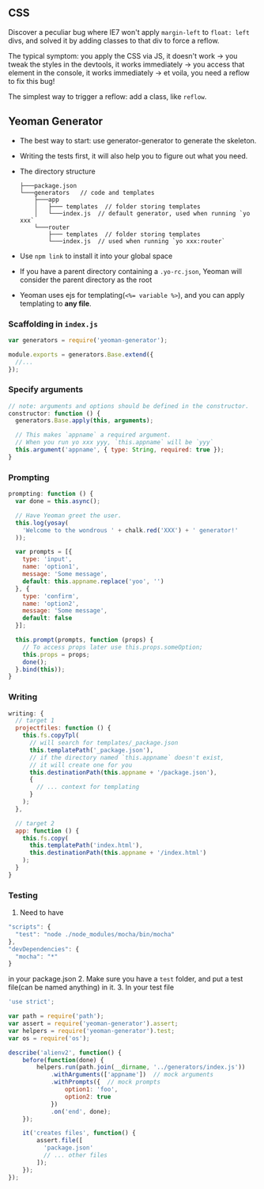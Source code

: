 ## CSS

Discover a peculiar bug where IE7 won't apply `margin-left` to `float: left` divs, and solved it by adding classes to that div to force a reflow.

The typical symptom: you apply the CSS via JS, it doesn't work -> you tweak the styles in the devtools, it works immediately -> you access that element in the console, it works immediately -> et voila, you need a reflow to fix this bug!

The simplest way to trigger a reflow: add a class, like `reflow`.

## Yeoman Generator

* The best way to start: use generator-generator to generate the skeleton.
* Writing the tests first, it will also help you to figure out what you need.
* The directory structure

    ```
    ├───package.json
    └───generators   // code and templates
        ├───app
        │   ├─── templates  // folder storing templates
        │   └───index.js  // default generator, used when running `yo xxx`
        └───router
            ├─── templates  // folder storing templates
            └───index.js  // used when running `yo xxx:router`
    ```
* Use `npm link` to install it into your global space
* If you have a parent directory containing a `.yo-rc.json`, Yeoman will consider the parent directory as the root
* Yeoman uses ejs for templating(`<%= variable %>`), and you can apply templating to **any file**.


### Scaffolding in `index.js`

```javascript
var generators = require('yeoman-generator');

module.exports = generators.Base.extend({
  //...
});
```

### Specify arguments

```javascript
// note: arguments and options should be defined in the constructor.
constructor: function () {
  generators.Base.apply(this, arguments);

  // This makes `appname` a required argument.
  // When you run yo xxx yyy, `this.appname` will be `yyy`
  this.argument('appname', { type: String, required: true });
}
```

### Prompting

```javascript
prompting: function () {
  var done = this.async();

  // Have Yeoman greet the user.
  this.log(yosay(
    'Welcome to the wondrous ' + chalk.red('XXX') + ' generator!'
  ));

  var prompts = [{
    type: 'input',
    name: 'option1',
    message: 'Some message',
    default: this.appname.replace('yoo', '')
  }, {
    type: 'confirm',
    name: 'option2',
    message: 'Some message',
    default: false
  }];

  this.prompt(prompts, function (props) {
    // To access props later use this.props.someOption;
    this.props = props;
    done();
  }.bind(this));
}
```

### Writing

```javascript
writing: {
  // target 1
  projectfiles: function () {
    this.fs.copyTpl(
      // will search for templates/_package.json
      this.templatePath('_package.json'),
      // if the directory named `this.appname` doesn't exist,
      // it will create one for you
      this.destinationPath(this.appname + '/package.json'),
      {
        // ... context for templating
      }
    );
  },

  // target 2
  app: function () {
    this.fs.copy(
      this.templatePath('index.html'),
      this.destinationPath(this.appname + '/index.html')
    );
  }
}
```

### Testing

1. Need to have

  ```javascript
  "scripts": {
    "test": "node ./node_modules/mocha/bin/mocha"
  },
  "devDependencies": {
    "mocha": "*"
  }
  ```
  in your package.json
2. Make sure you have a `test` folder, and put a test file(can be named anything) in it.
3. In your test file

  ```javascript
  'use strict';

  var path = require('path');
  var assert = require('yeoman-generator').assert;
  var helpers = require('yeoman-generator').test;
  var os = require('os');

  describe('alienv2', function() {
      before(function(done) {
          helpers.run(path.join(__dirname, '../generators/index.js'))
              .withArguments(['appname'])  // mock arguments
              .withPrompts({  // mock prompts
                  option1: 'foo',
                  option2: true
              })
              .on('end', done);
      });

      it('creates files', function() {
          assert.file([
            'package.json'
            // ... other files
          ]);
      });
  });
  ```